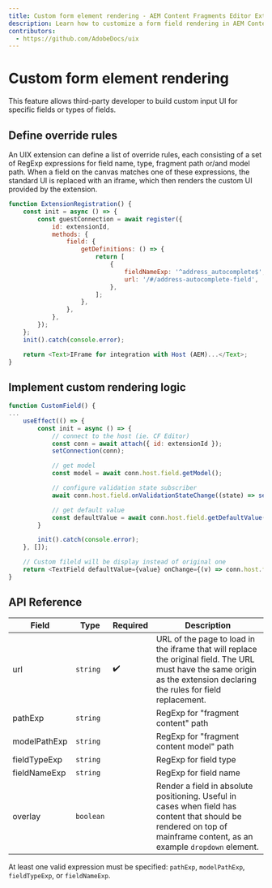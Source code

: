 ```yaml
---
title: Custom form element rendering - AEM Content Fragments Editor Extensibility
description: Learn how to customize a form field rendering in AEM Content Fragments Editor
contributors:
  - https://github.com/AdobeDocs/uix
---
```


# Custom form element rendering

This feature allows third-party developer to build custom input UI for specific fields or types of fields.

## Define override rules

An UIX extension can define a list of override rules, each consisting of a set of RegExp expressions for field name, type, fragment path or/and model path. When a field on the canvas matches one of these expressions, the standard UI is replaced with an iframe, which then renders the custom UI provided by the extension.

```js
function ExtensionRegistration() {
    const init = async () => {
        const guestConnection = await register({
            id: extensionId,
            methods: {
                field: {
                    getDefinitions: () => {
                        return [
                            {
                                fieldNameExp: '^address_autocomplete$',
                                url: '/#/address-autocomplete-field',
                            },
                        ];
                    },
                },
            },
        });
    };
    init().catch(console.error);

    return <Text>IFrame for integration with Host (AEM)...</Text>;
}
```

## Implement custom rendering logic

```js
function CustomField() {
...
    useEffect(() => {
        const init = async () => {
            // connect to the host (ie. CF Editor)
            const conn = await attach({ id: extensionId });
            setConnection(conn);

            // get model
            const model = await conn.host.field.getModel();

            // configure validation state subscriber
            await conn.host.field.onValidationStateChange((state) => setValidationState(state));

            // get default value
            const defaultValue = await conn.host.field.getDefaultValue();
        }

        init().catch(console.error);
    }, []);

    // Custom fileld will be display instead of original one
    return <TextField defaultValue={value} onChange={(v) => conn.host.field.onChange(v)} ... />;
}
```

## API Reference

| Field        | Type      | Required | Description                                                                                                                                                               |
|--------------|-----------|----------|---------------------------------------------------------------------------------------------------------------------------------------------------------------------------|
| url          | `string`  |  ✔️      | URL of the page to load in the iframe that will replace the original field. The URL must have the same origin as the extension declaring the rules for field replacement. |
| pathExp      | `string`  |          | RegExp for "fragment content" path                                                                                                                                        |
| modelPathExp | `string`  |          | RegExp for "fragment content model" path                                                                                                                                  |
| fieldTypeExp | `string`  |          | RegExp for field type                                                                                                                                                     |
| fieldNameExp | `string`  |          | RegExp for field name                                                                                                                                                     |
| overlay      | `boolean` |          | Render a field in absolute positioning. Useful in cases when field has content that should be rendered on top of mainframe content, as an example `dropdown` element.     |

At least one valid expression must be specified: `pathExp`, `modelPathExp`, `fieldTypeExp`, or `fieldNameExp`.

